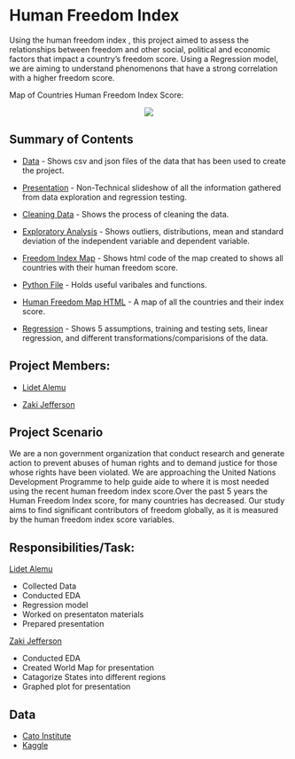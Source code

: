 # Human Freedom Index 
Using the human freedom index , this project aimed to assess the relationships between freedom and other social, political and economic factors that impact a country’s freedom score. Using a Regression model, we are aiming to understand phenomenons that have a strong correlation with a higher freedom score.

Map of Countries Human Freedom Index Score:
<p align="center">
  <img src="https://media.giphy.com/media/iiaya89lpzjzqX3PH1/giphy.gif">
</p>

## Summary of Contents
- [Data](https://github.com/Lidetsal/MOD4_Project/tree/master/Data) - Shows csv and json files of the data that has been used to create the project.

- [Presentation](https://github.com/Lidetsal/MOD4_Project/blob/master/Presentation.pdf) - Non-Technical slideshow of all the information gathered from data exploration and regression testing.

- [Cleaning Data](https://github.com/Lidetsal/MOD4_Project/blob/master/cleaning_data.ipynb) - Shows the process of cleaning the data.

- [Exploratory Analysis](https://github.com/Lidetsal/MOD4_Project/blob/master/exploratory_data_analysis.ipynb) - Shows outliers, distributions, mean and standard deviation of the independent variable and dependent variable.

- [Freedom Index Map](https://github.com/Lidetsal/MOD4_Project/blob/master/freedom_index_map.ipynb) - Shows html code of the map created to shows all countries with their human freedom score.

- [Python File](https://github.com/Lidetsal/MOD4_Project/blob/master/functions.py) - Holds useful varibales and functions.

- [Human Freedom Map HTML](https://github.com/Lidetsal/MOD4_Project/blob/master/humanFreedomScoreMap.html) - A map of all the countries and their index score.

- [Regression](https://github.com/Lidetsal/MOD4_Project/blob/master/regression.ipynb) - Shows 5 assumptions, training and testing sets, linear regression, and different transformations/comparisions of the data.



## Project Members:
- [Lidet Alemu](https://github.com/Lidetsal)

- [Zaki Jefferson](https://github.com/jeffersonzaki)


## Project Scenario
We are a non government organization that conduct research and generate action to prevent abuses of human rights and to demand justice for those whose rights have been violated. We are approaching the United Nations Development Programme to help guide aide to where it is most needed using the recent human freedom index score.Over the past 5 years the Human Freedom Index score, for many countries has decreased. Our study aims to find significant contributors of freedom globally, as it is measured by the human freedom index score variables. 

## Responsibilities/Task:
[Lidet Alemu](https://github.com/Lidetsal)
- Collected Data 
- Conducted EDA
- Regression model 
- Worked on presentaton materials 
- Prepared presentation

[Zaki Jefferson](https://github.com/jeffersonzaki)
- Conducted EDA
- Created World Map for presentation 
- Catagorize States into different regions
- Graphed plot for presentation


## Data
- [Cato Institute](https://www.cato.org/human-freedom-index-new)
- [Kaggle](https://www.kaggle.com/gsutters/the-human-freedom-index#hfi_cc_2019.csv)
